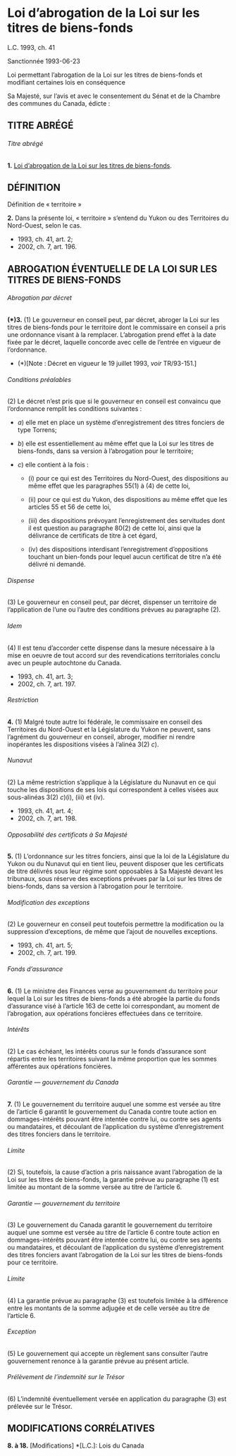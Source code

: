 # Loi d’abrogation de la Loi sur les titres de biens-fonds

L.C. 1993, ch. 41

Sanctionnée 1993-06-23

Loi permettant l’abrogation de la Loi sur les titres de biens-fonds et modifiant certaines lois en conséquence

Sa Majesté, sur l’avis et avec le consentement du Sénat et de la Chambre des communes du Canada, édicte :

## TITRE ABRÉGÉ

###### Titre abrégé

**1.** [Loi d’abrogation de la Loi sur les titres de biens-fonds](/canada/fra/lois/L/L-5.2.md).

## DÉFINITION

Définition de « territoire »

**2.** Dans la présente loi, « territoire » s’entend du Yukon ou des Territoires du Nord-Ouest, selon le cas.

  * 1993, ch. 41, art. 2;
  * 2002, ch. 7, art. 196.

## ABROGATION ÉVENTUELLE DE LA LOI SUR LES TITRES DE BIENS-FONDS

###### Abrogation par décret

**(*)3.** (1) Le gouverneur en conseil peut, par décret, abroger la Loi sur les titres de biens-fonds pour le territoire dont le commissaire en conseil a pris une ordonnance visant à la remplacer. L’abrogation prend effet à la date fixée par le décret, laquelle concorde avec celle de l’entrée en vigueur de l’ordonnance.

  * (*)[Note : Décret en vigueur le 19 juillet 1993, _voir_ TR/93-151.]

###### Conditions préalables

(2) Le décret n’est pris que si le gouverneur en conseil est convaincu que l’ordonnance remplit les conditions suivantes :

  * _a_) elle met en place un système d’enregistrement des titres fonciers de type Torrens;

  * _b_) elle est essentiellement au même effet que la Loi sur les titres de biens-fonds, dans sa version à l’abrogation pour le territoire;

  * _c_) elle contient à la fois :

    * (i) pour ce qui est des Territoires du Nord-Ouest, des dispositions au même effet que les paragraphes 55(1) à (4) de cette loi,

    * (ii) pour ce qui est du Yukon, des dispositions au même effet que les articles 55 et 56 de cette loi,

    * (iii) des dispositions prévoyant l’enregistrement des servitudes dont il est question au paragraphe 80(2) de cette loi, ainsi que la délivrance de certificats de titre à cet égard,

    * (iv) des dispositions interdisant l’enregistrement d’oppositions touchant un bien-fonds pour lequel aucun certificat de titre n’a été délivré ni demandé.

###### Dispense

(3) Le gouverneur en conseil peut, par décret, dispenser un territoire de l’application de l’une ou l’autre des conditions prévues au paragraphe (2).

###### Idem

(4) Il est tenu d’accorder cette dispense dans la mesure nécessaire à la mise en oeuvre de tout accord sur des revendications territoriales conclu avec un peuple autochtone du Canada.

  * 1993, ch. 41, art. 3;
  * 2002, ch. 7, art. 197.

###### Restriction

**4.** (1) Malgré toute autre loi fédérale, le commissaire en conseil des Territoires du Nord-Ouest et la Législature du Yukon ne peuvent, sans l’agrément du gouverneur en conseil, abroger, modifier ni rendre inopérantes les dispositions visées à l’alinéa 3(2) _c_).

###### Nunavut

(2) La même restriction s’applique à la Législature du Nunavut en ce qui touche les dispositions de ses lois qui correspondent à celles visées aux sous-alinéas 3(2) _c_)(i), (iii) et (iv).

  * 1993, ch. 41, art. 4;
  * 2002, ch. 7, art. 198.

###### Opposabilité des certificats à Sa Majesté

**5.** (1) L’ordonnance sur les titres fonciers, ainsi que la loi de la Législature du Yukon ou du Nunavut qui en tient lieu, peuvent disposer que les certificats de titre délivrés sous leur régime sont opposables à Sa Majesté devant les tribunaux, sous réserve des exceptions prévues par la Loi sur les titres de biens-fonds, dans sa version à l’abrogation pour le territoire.

###### Modification des exceptions

(2) Le gouverneur en conseil peut toutefois permettre la modification ou la suppression d’exceptions, de même que l’ajout de nouvelles exceptions.

  * 1993, ch. 41, art. 5;
  * 2002, ch. 7, art. 199.

###### Fonds d’assurance

**6.** (1) Le ministre des Finances verse au gouvernement du territoire pour lequel la Loi sur les titres de biens-fonds a été abrogée la partie du fonds d’assurance visé à l’article 163 de cette loi correspondant, au moment de l’abrogation, aux opérations foncières effectuées dans ce territoire.

###### Intérêts

(2) Le cas échéant, les intérêts courus sur le fonds d’assurance sont répartis entre les territoires suivant la même proportion que les sommes afférentes aux opérations foncières.

###### Garantie — gouvernement du Canada

**7.** (1) Le gouvernement du territoire auquel une somme est versée au titre de l’article 6 garantit le gouvernement du Canada contre toute action en dommages-intérêts pouvant être intentée contre lui, ou contre ses agents ou mandataires, et découlant de l’application du système d’enregistrement des titres fonciers dans le territoire.

###### Limite

(2) Si, toutefois, la cause d’action a pris naissance avant l’abrogation de la Loi sur les titres de biens-fonds, la garantie prévue au paragraphe (1) est limitée au montant de la somme versée au titre de l’article 6.

###### Garantie — gouvernement du territoire

(3) Le gouvernement du Canada garantit le gouvernement du territoire auquel une somme est versée au titre de l’article 6 contre toute action en dommages-intérêts pouvant être intentée contre lui, ou contre ses agents ou mandataires, et découlant de l’application du système d’enregistrement des titres fonciers avant l’abrogation de la Loi sur les titres de biens-fonds pour ce territoire.

###### Limite

(4) La garantie prévue au paragraphe (3) est toutefois limitée à la différence entre les montants de la somme adjugée et de celle versée au titre de l’article 6.

###### Exception

(5) Le gouvernement qui accepte un règlement sans consulter l’autre gouvernement renonce à la garantie prévue au présent article.

###### Prélèvement de l’indemnité sur le Trésor

(6) L’indemnité éventuellement versée en application du paragraphe (3) est prélevée sur le Trésor.

## MODIFICATIONS CORRÉLATIVES

**8\. à 18.** [Modifications]
  *[L.C.]: Lois du Canada
